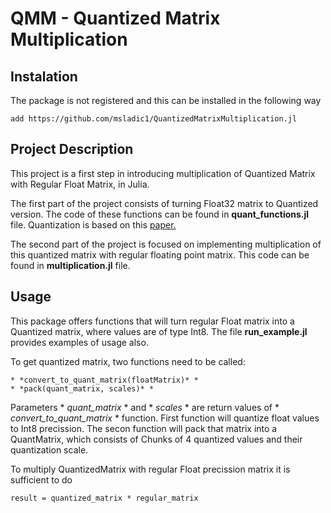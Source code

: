 # QMM - Quantized Matrix Multiplication

## Instalation
The package is not registered and this can be installed in the following way
```
add https://github.com/msladic1/QuantizedMatrixMultiplication.jl
```

## Project Description
This project is a first step in introducing multiplication of Quantized Matrix with Regular Float Matrix, in Julia.

The first part of the project consists of turning Float32 matrix to Quantized version. The code of these functions can be found in **quant_functions.jl** file.
Quantization is based on this [paper.](https://arxiv.org/pdf/2310.10537.pdf)

The second part of the project is focused on implementing multiplication of this quantized matrix with regular floating point matrix. This code can be found in **multiplication.jl** file.

## Usage
This package offers functions that will turn regular Float matrix into a Quantized matrix, where values are of type Int8.
The file **run_example.jl** provides examples of usage also.

To get quantized matrix, two functions need to be called: 
```
* *convert_to_quant_matrix(floatMatrix)* *
* *pack(quant_matrix, scales)* *
```
Parameters * *quant_matrix* * and * *scales* * are return values of * *convert_to_quant_matrix* * function.
First function will quantize float values to Int8 precission. 
The secon function will pack that matrix into a QuantMatrix, which consists of Chunks of 4 quantized values and their quantization scale.

To multiply QuantizedMatrix with regular Float precission matrix it is sufficient to do
```
result = quantized_matrix * regular_matrix
```
